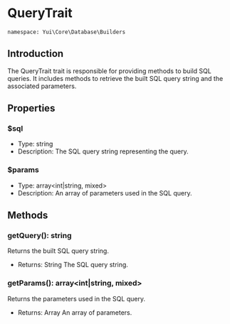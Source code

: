  # QueryTrait

`namespace: Yui\Core\Database\Builders`

## Introduction
The QueryTrait trait is responsible for providing methods to build SQL queries. It includes methods to retrieve the built SQL query string and the associated parameters.

## Properties

### $sql
- Type: string
- Description: The SQL query string representing the query.

### $params
- Type: array<int|string, mixed>
- Description: An array of parameters used in the SQL query.

## Methods

### getQuery(): string
Returns the built SQL query string.
- Returns: String The SQL query string.

### getParams(): array<int|string, mixed>
Returns the parameters used in the SQL query.
- Returns: Array An array of parameters.
